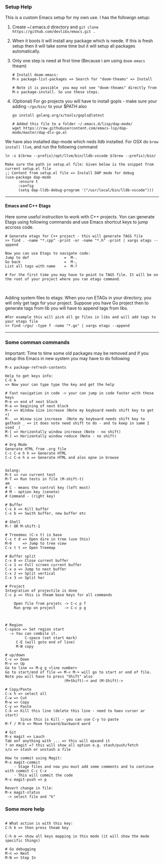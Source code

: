 ### Setup Help
This is a custom Emacs setup for my own use. I has the followign setup:
1. Create ~/.emacs.d directory and ```git clone https://github.com/devlibx/emacs.git .```
2. When it boots it will install any package which is neede. If this is fresh setup then it will take some time but it will setup all packages automatically.
3. Only one step is need at first time (Because i am using `doom-emacs` theam)
   ```shell
   # Install doom-emacs:
   M-x package-list-packages => Search for "doom-theams" => Install

   # Note it is possible  you may not see "doom-theams" directly from M-x package-install. So use these steps.

   ```

4. (Optional) For go projects you will have to install gopls - make sure your adding `~/go/bin/` to your $PATH also

   ```shell
   go install golang.org/x/tools/gopls@latest
   
   # Added this file to a folder ~/.emacs.d/lisp/dap-mode/ 
   wget https://raw.githubusercontent.com/emacs-lsp/dap-mode/master/dap-dlv-go.el
   ```

We have also installed dap-mode which neds lldb installed. For OSX do ```brew install llvm```, and run the following command
```shell
ln -s $(brew --prefix)/opt/llvm/bin/lldb-vscode $(brew --prefix)/bin/

Make sure the path in setup.el file: Given below is the snippet from current setup.el file
;; Content from setup.el file => Install DAP mode for debug
(use-package dap-mode
      :ensure t
      :config
      (setq dap-lldb-debug-program '("/usr/local/bin/lldb-vscode")))
```

---

#### Emacs and C++ Etags
Here some useful instruction to work with C++ projects. Yon can generate Etags using following commands and use Emacs shortcut keys to jump accross code.

```shell
# Generate etags for C++ project - this will generate TAGS file 
>> find . -name "*.cpp" -print -or -name "*.h" -print | xargs etags --append

Now you can use Etags to navigate code:
Jump to def                =  M-.
Go back                    =  M-,
List all tags with name    =  M-?

# For the first time you may have to point to TAGS file. It will be on the root of your project where you ran etags command.
```
<br>

Adding system files to etags:
When you run ETAGs in your directory, you will only get tags for your project. Suppose you have Go project then to generate tags from lib you will have to append tags from libs.

```shell
#For example this will pick all go files in libs and will add tags to your etags file
>> find ~/go/ -type f -name "*.go" | xargs etags --append
```

---

### Some comman commands

Important:
Time to time some old packages may be removed and if you setup this Emacs in new system you may have to do following
```shell
M-x package-refresh-contents
```


```shell
Help to get keys info:
C-h k
=> Now your can type type the key and get the help

# Fast navigation in code -> your can jump in code faster with these keys
M-e => end of next block
M-a => begining of next block
M-+ => Window size increase (Note my keyboard needs shift key to get +) 
M-_ => Winow size increase  (Note my keyboard needs shift key to gethash _ => it does note need shift to do - and to keep in same I used _)
M-[ => Horizontally window increase (Note - no shift)
M-] => Horizontally window reduce (Note - no shift)

# Org Mode
Generate HTML from .org file
C-c C-e h h => Generate HTML
C-c C-e h o => Generate HTML and alos opne in browse


Golang:
M-t => run current test
M-T => Run tests in file (M-shift-t)
am
# C - means the control key (left most)
# M - option key (cenete)
# Command - (right key)

# Buffer
C-x k => Kill buffer
C-x b => Swith buffer, new buffer etc

# Shell
M-! OR M-shift-1

# Treeemac (C-x t) is base
C-x t d => Open dire in tree (use this)
M-0     => Jump to tree view
C-x t t => Open Treemap

# Buffer split
C-x 0 => Close current buffer
C-x 1 => Full screen current buffer
C-x o => Jump to next buffer 
C-x 2 => Split vertical
C-x 3 => Split hor

# Project
Integration of projectile is done
C-c p => this is theam base keys for all commands
 
    Open file from projetc -> C-c p f
	Run grep on project    -> C-c p g
	
 

# Region
C-space => Set region start
  -> You can combile it. 
		 C-space (set start mark)
     C-E (will goto end of line)
     M-W copy 

# up/down
C-v => Down
M-v => Up
Go to line => M-g g <line number>
Go to start/end of file => M-< M-> will go to start or end of file. Note you will have to press "Shift" also
                           (M+Shift)-< and (M-Shift)->

# Copy/Paste
C-x h => select all
C-w => Cut
M-w => Copy
C-y => Paste
C-k => Kill this line (delete this line - need to haev cursor ar start)
       Since this is Kill - you can use C-y to paste
M-f / M-b => Move forward/backword word

# Git
M-x magit => Lauch
Tab onf anything with ... => this will epxand it
? on magit =? this will show all option e.g. stash/push/fetch
s/u => stash or unstash a file

How to commit using Magit:
M-x magit-commit
    - Stage files and now you must add some comments and to continue with commit C-c C-x
	- This will commit the code
M-x magit-push => p

Revert change in file:
M-x magit-status
 -> select file and "k"

```


### Some more help
```shell

# What action is with this key:
C-h k => then press theam key

C-h m => show all keys mapping in this mode (it will show the mode specific things)

# Go debugging
M-n => Next
M-N => Step In

```
